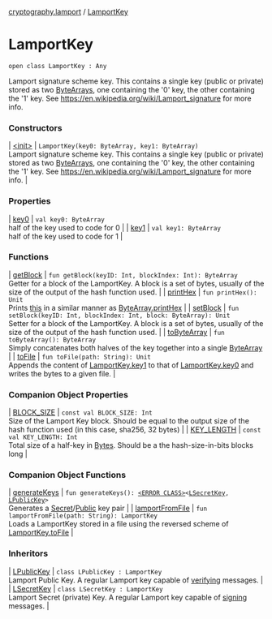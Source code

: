 [cryptography.lamport](../index.md) / [LamportKey](.)

# LamportKey

`open class LamportKey : Any`

Lamport signature scheme key. This contains a single key (public or private) stored as two [ByteArrays](#), one containing the '0' key, the other containing the '1' key. See https://en.wikipedia.org/wiki/Lamport_signature for more info.

### Constructors

| [&lt;init&gt;](-init-.md) | `LamportKey(key0: ByteArray, key1: ByteArray)`<br>Lamport signature scheme key. This contains a single key (public or private) stored as two [ByteArrays](#), one containing the '0' key, the other containing the '1' key. See https://en.wikipedia.org/wiki/Lamport_signature for more info. |

### Properties

| [key0](key0.md) | `val key0: ByteArray`<br>half of the key used to code for 0 |
| [key1](key1.md) | `val key1: ByteArray`<br>half of the key used to code for 1 |

### Functions

| [getBlock](get-block.md) | `fun getBlock(keyID: Int, blockIndex: Int): ByteArray`<br>Getter for a block of the LamportKey. A block is a set of bytes, usually of the size of the output of the hash function used. |
| [printHex](print-hex.md) | `fun printHex(): Unit`<br>Prints [this](#) in a similar manner as [ByteArray.printHex](#) |
| [setBlock](set-block.md) | `fun setBlock(keyID: Int, blockIndex: Int, block: ByteArray): Unit`<br>Setter for a block of the LamportKey. A block is a set of bytes, usually of the size of the output of the hash function used. |
| [toByteArray](to-byte-array.md) | `fun toByteArray(): ByteArray`<br>Simply concatenates both halves of the key together into a single [ByteArray](#) |
| [toFile](to-file.md) | `fun toFile(path: String): Unit`<br>Appends the content of [LamportKey.key1](key1.md) to that of [LamportKey.key0](key0.md) and writes the bytes to a given file. |

### Companion Object Properties

| [BLOCK_SIZE](-b-l-o-c-k_-s-i-z-e.md) | `const val BLOCK_SIZE: Int`<br>Size of the Lamport Key block. Should be equal to the output size of the hash function used (in this case, sha256, 32 bytes) |
| [KEY_LENGTH](-k-e-y_-l-e-n-g-t-h.md) | `const val KEY_LENGTH: Int`<br>Total size of a half-key in [Bytes](#). Should be a the hash-size-in-bits blocks long |

### Companion Object Functions

| [generateKeys](generate-keys.md) | `fun generateKeys(): `[`<ERROR CLASS>`](../../index.md)`<`[`LSecretKey`](../-l-secret-key/index.md)`, `[`LPublicKey`](../-l-public-key/index.md)`>`<br>Generates a [Secret](../-l-secret-key/index.md)/[Public](../-l-public-key/index.md) key pair |
| [lamportFromFile](lamport-from-file.md) | `fun lamportFromFile(path: String): LamportKey`<br>Loads a LamportKey stored in a file using the reversed scheme of [LamportKey.toFile](to-file.md) |

### Inheritors

| [LPublicKey](../-l-public-key/index.md) | `class LPublicKey : LamportKey`<br>Lamport Public Key. A regular Lamport key capable of [verifying](../-l-public-key/verify.md) messages. |
| [LSecretKey](../-l-secret-key/index.md) | `class LSecretKey : LamportKey`<br>Lamport Secret (private) Key. A regular Lamport key capable of [signing](../-l-secret-key/sign.md) messages. |

